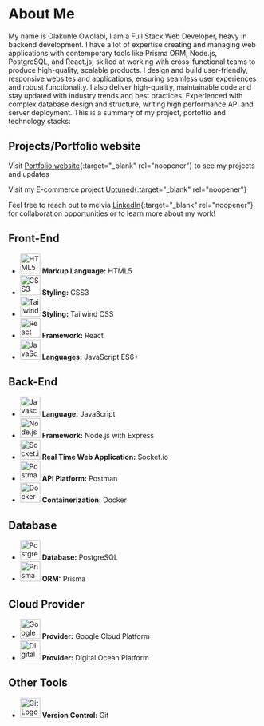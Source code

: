
# About Me

My name is Olakunle Owolabi, I am a Full Stack Web Developer, heavy in backend development. I have a lot of expertise creating and managing web applications with contemporary tools like Prisma ORM, Node.js, PostgreSQL, and React.js, skilled at working with cross-functional teams to produce high-quality, scalable products. I design and build user-friendly, responsive websites and applications, ensuring seamless user experiences and robust functionality. I also deliver high-quality, maintainable code and stay updated with industry trends and best practices. Experienced with complex database design and structure, writing high performance API and server deployment. This is a summary of my project, portoflio and technology stacks:

## Projects/Portfolio website

Visit [Portfolio website](https://olakunleowolabi.vercel.app/){:target="_blank" rel="noopener"} to see my projects and updates

Visit my E-commerce project [Uptuned](https://www.uptuned.shop/){:target="_blank" rel="noopener"}

Feel free to reach out to me via [LinkedIn](https://www.linkedin.com/in/olakunle-owolabi-64630995){:target="_blank" rel="noopener"} for collaboration opportunities or to learn more about my work!

## Front-End

- <img src="https://upload.wikimedia.org/wikipedia/commons/3/38/HTML5_Badge.svg" alt="HTML5 Logo" width="40" height="40"> **Markup Language:** HTML5
- <img src="https://upload.wikimedia.org/wikipedia/commons/d/d5/CSS3_logo_and_wordmark.svg" alt="CSS3 Logo" width="40" height="40"> **Styling:** CSS3
- <img src="https://picperf.io/https://laravelnews.s3.amazonaws.com/images/tailwindcss-1633184775.jpg" alt="Tailwind CSS Logo" width="40" height="40"> **Styling:** Tailwind CSS
- <img src="https://upload.wikimedia.org/wikipedia/commons/a/a7/React-icon.svg" alt="React Logo" width="40" height="40"> **Framework:** React
- <img src="https://upload.wikimedia.org/wikipedia/commons/6/6a/JavaScript-logo.png" alt="JavaScript Logo" width="40" height="40"> **Languages:** JavaScript ES6+

## Back-End

- <img src="https://upload.wikimedia.org/wikipedia/commons/6/6a/JavaScript-logo.png" alt="Javascript Logo" width="40" height="40"> **Language:** JavaScript
- <img src="https://upload.wikimedia.org/wikipedia/commons/d/d9/Node.js_logo.svg" alt="Node.js Logo" width="40" height="40"> **Framework:** Node.js with Express
- <img src="https://upload.wikimedia.org/wikipedia/commons/9/96/Socket-io.svg" alt="Socket.io Logo" width="40" height="40"> **Real Time Web Application:** Socket.io
- <img src="https://upload.wikimedia.org/wikipedia/commons/c/c2/Postman_%28software%29.png" alt="Postman Logo" width="40" height="40"> **API Platform:** Postman
- <img src="https://upload.wikimedia.org/wikipedia/commons/4/4e/Docker_%28container_engine%29_logo.svg" alt="Docker Logo" width="40" height="40"> **Containerization:** Docker

## Database

- <img src="https://upload.wikimedia.org/wikipedia/commons/2/29/Postgresql_elephant.svg" alt="PostgreSQL Logo" width="40" height="40"> **Database:** PostgreSQL
- <img src="https://cdn.worldvectorlogo.com/logos/prisma-2.svg" alt="Prisma Logo" width="40" height="40"> **ORM:** Prisma

## Cloud Provider

- <img src="https://cloud.google.com/images/social-icon-google-cloud-1200-630.png" alt="Google Cloud Logo" width="40" height="40"> **Provider:** Google Cloud Platform
- <img src="https://upload.wikimedia.org/wikipedia/commons/f/ff/DigitalOcean_logo.svg" alt="Digital Ocean Logo" width="40" height="40"> **Provider:** Digital Ocean Platform

## Other Tools

- <img src="https://upload.wikimedia.org/wikipedia/commons/e/e0/Git-logo.svg" alt="Git Logo" width="40" height="40"> **Version Control:** Git
